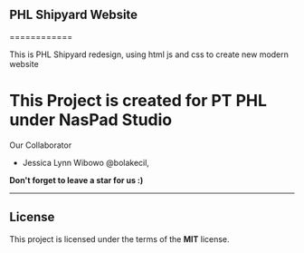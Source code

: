 ## PHL Shipyard Website
============

This is PHL Shipyard redesign, using html js and css to create new modern website 

# This Project is created for PT PHL under NasPad Studio

Our Collaborator
- Jessica Lynn Wibowo @bolakecil,

**Don't forget to leave a star for us :)**

---
## License
This project is licensed under the terms of the **MIT** license.
